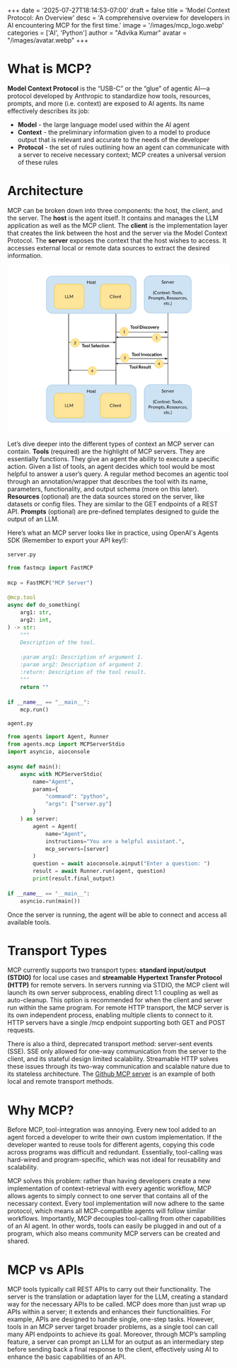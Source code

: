 +++
date = '2025-07-27T18:14:53-07:00'
draft = false
title = 'Model Context Protocol: An Overview'
desc = 'A comprehensive overview for developers in AI encountering MCP for the first time.'
image = '/images/mcp_logo.webp'
categories = ['AI', 'Python']
author = "Advika Kumar"
avatar = "/images/avatar.webp"
+++
#  What is MCP?

**Model Context Protocol** is the “USB-C” or the “glue” of agentic AI—a protocol developed by Anthropic to standardize how tools, resources, prompts, and more (i.e. context) are exposed to AI agents. Its name effectively describes its job:
- **Model** - the large language model used within the AI agent    
- **Context** - the preliminary information given to a model to produce output that is relevant and accurate to the needs of the developer    
- **Protocol** - the set of rules outlining how an agent can communicate with a server to receive necessary context; MCP creates a universal version of these rules     
    
#  Architecture

MCP can be broken down into three components: the host, the client, and the server. The **host** is the agent itself. It contains and manages the LLM application as well as the MCP client. The **client** is the implementation layer that creates the link between the host and the server via the Model Context Protocol. The **server** exposes the context that the host wishes to access. It accesses external local or remote data sources to extract the desired information.   

![MCP Flow](/images/mcp-flow.webp "MCP Flow")

Let’s dive deeper into the different types of context an MCP server can contain. **Tools** (required) are the highlight of MCP servers. They are essentially functions. They give an agent the ability to execute a specific action. Given a list of tools, an agent decides which tool would be most helpful to answer a user’s query. A regular method becomes an agentic tool through an annotation/wrapper that describes the tool with its name, parameters, functionality, and output schema (more on this later). **Resources** (optional) are the data sources stored on the server, like datasets or config files. They are similar to the GET endpoints of a REST API. **Prompts** (optional) are pre-defined templates designed to guide the output of an LLM. 

Here’s what an MCP server looks like in practice, using OpenAI's Agents SDK (Remember to export your API key!):

`server.py`
```python
from fastmcp import FastMCP

mcp = FastMCP("MCP Server")

@mcp.tool
async def do_something(
    arg1: str,
    arg2: int,
) -> str:
    """
    Description of the tool.
    
    :param arg1: Description of argument 1.
    :param arg2: Description of argument 2.
    :return: Description of the tool result.
    """
    return ""

if __name__ == "__main__":
    mcp.run()
```
`agent.py`
```python
from agents import Agent, Runner
from agents.mcp import MCPServerStdio
import asyncio, aioconsole

async def main():
    async with MCPServerStdio(
        name="Agent",
        params={
            "command": "python",
            "args": ["server.py"]
        }
    ) as server:
        agent = Agent(
            name="Agent",
            instructions="You are a helpful assistant.",
            mcp_servers=[server]
        )
        question = await aioconsole.ainput("Enter a question: ")
        result = await Runner.run(agent, question)
        print(result.final_output)

if __name__ == "__main__":
    asyncio.run(main())
```
Once the server is running, the agent will be able to connect and access all available tools.

#  Transport Types

MCP currently supports two transport types: **standard input/output (STDIO)** for local use cases and **streamable Hypertext Transfer Protocol (HTTP)** for remote servers. In servers running via STDIO, the MCP client will launch its own server subprocess, enabling direct 1:1 coupling as well as auto-cleanup. This option is recommended for when the client and server run within the same program. For remote HTTP transport, the MCP server is its own independent process, enabling multiple clients to connect to it. HTTP servers have a single /mcp endpoint supporting both GET and POST requests. 

There is also a third, deprecated transport method: server-sent events (SSE). SSE only allowed for one-way communication from the server to the client, and its stateful design limited scalability. Streamable HTTP solves these issues through its two-way communication and scalable nature due to its stateless architecture. The [Github MCP server](https://github.com/github/github-mcp-server) is an example of both local and remote transport methods.

#  Why MCP?

Before MCP, tool-integration was annoying. Every new tool added to an agent forced a developer to write their own custom implementation. If the developer wanted to reuse tools for different agents, copying this code across programs was difficult and redundant. Essentially, tool-calling was hard-wired and program-specific, which was not ideal for reusability and scalability. 

MCP solves this problem: rather than having developers create a new implementation of context-retrieval with every agentic workflow, MCP allows agents to simply connect to one server that contains all of the necessary context. Every tool implementation will now adhere to the same protocol, which means all MCP-compatible agents will follow similar workflows. Importantly, MCP decouples tool-calling from other capabilities of an AI agent. In other words, tools can easily be plugged in and out of a program, which also means community MCP servers can be created and shared.

# MCP vs APIs
MCP tools typically call REST APIs to carry out their functionality. The server is the translation or adaptation layer for the LLM, creating a standard way for the necessary APIs to be called. MCP does more than just wrap up APIs within a server; it extends and enhances their functionalities. For example, APIs are designed to handle single, one-step tasks. However, tools in an MCP server target broader problems, as a single tool can call many API endpoints to achieve its goal. Moreover, through MCP’s sampling feature, a server can prompt an LLM for an output as an intermediary step before sending back a final response to the client, effectively using AI to enhance the basic capabilities of an API. 

